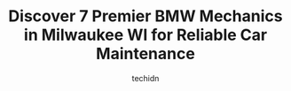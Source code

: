 ---
layout: ampstory
image: https://images.unsplash.com/photo-1614905218621-99262ff8f8e1?ixlib=rb-4.0.3&ixid=MnwxMjA3fDB8MHxwaG90by1wYWdlfHx8fGVufDB8fHx8&auto=format&fit=crop&w=640&h=853&q=80
author: techidn
featured: false
description: When it comes to finding reliable automotive experts in Milwaukee WI, USA, look no further than the 7 best BMW Mechanic in the area. With their exceptional skills and dedication to providing
title: Discover 7 Premier BMW Mechanics in Milwaukee WI for Reliable Car Maintenance
cover:
   title: Discover 7 Premier BMW Mechanics in Milwaukee WI for Reliable Car Maintenance
   subtitle: Rickpate
   background: https://images.unsplash.com/photo-1614905218621-99262ff8f8e1?ixlib=rb-4.0.3&ixid=MnwxMjA3fDB8MHxwaG90by1wYWdlfHx8fGVufDB8fHx8&auto=format&fit=crop&w=640&h=853&q=80

pages: 
 - layout: thirds
   top: <h1>#1 Umansky Motor Cars</h1>
   bottom: "<p>Ahmed, Michael and Rob, an amazing crew at BMW North. These guys are just on top of their league. They listen, the understand and most importantly get things done right t</p>"
   background: https://www.knot35.com/toplist/wp-content/uploads/2023/06/best-bmw-mechanic-1-in-milwaukee-wi-1685838169.jpeg
   backgroundblur: true
 - layout: thirds
   top: <h1>#2 Manyo Motors</h1>
   bottom: "<p>4035 N Green Bay Ave, Milwaukee, WI 53209, United States</p>"
   background: https://www.knot35.com/toplist/wp-content/uploads/2023/06/best-bmw-mechanic-2-in-milwaukee-wi-1685838169.jpeg
   cta:
      link: https://www.knot35.com/toplist/discover-7-premier-bmw-mechanics-in-milwaukee-wi-for-reliable-car-maintenance/
      text: Discover 7 Premier BMW Mechanics in Milwaukee WI for Reliable Car Maintenance
 - layout: thirds
   top: <h1>#3 Import Minded, Inc.</h1>
   bottom: "<p>4200 S 27th St, Milwaukee, WI 53221, United States</p>"
   background: https://www.knot35.com/toplist/wp-content/uploads/2023/06/best-bmw-mechanic-3-in-milwaukee-wi-1685838170.jpeg
   cta:
      link: https://www.knot35.com/toplist/discover-7-premier-bmw-mechanics-in-milwaukee-wi-for-reliable-car-maintenance/
      text: Discover 7 Premier BMW Mechanics in Milwaukee WI for Reliable Car Maintenance
 - layout: thirds
   top: <h1>#4 Matts Foreign Car Specialists</h1>
   bottom: "<p>5519 W Vliet St, Milwaukee, WI 53208, United States</p>"
   background: https://images.unsplash.com/photo-1540457036297-448b6b99e91c?ixlib=rb-4.0.3&ixid=MnwxMjA3fDB8MHxwaG90by1wYWdlfHx8fGVufDB8fHx8&auto=format&fit=crop&w=640&h=853&q=80
   cta:
      link: https://www.knot35.com/toplist/discover-7-premier-bmw-mechanics-in-milwaukee-wi-for-reliable-car-maintenance/
      text: Discover 7 Premier BMW Mechanics in Milwaukee WI for Reliable Car Maintenance
 - layout: thirds
   top: <h1>#5 Bretts Auto Repair</h1>
   bottom: "<p>6205 W Bluemound Rd, Milwaukee, WI 53213, United States</p>"
   background: https://images.unsplash.com/photo-1496096265110-f83ad7f96608?ixlib=rb-4.0.3&ixid=MnwxMjA3fDB8MHxwaG90by1wYWdlfHx8fGVufDB8fHx8&auto=format&fit=crop&w=640&h=853&q=80
   cta:
      link: https://www.knot35.com/toplist/discover-7-premier-bmw-mechanics-in-milwaukee-wi-for-reliable-car-maintenance/
      text: Discover 7 Premier BMW Mechanics in Milwaukee WI for Reliable Car Maintenance
 - layout: thirds
   top: <h1>#6 Lindems Auto</h1>
   bottom: "<p>117 E Capitol Dr, Milwaukee, WI 53212, United States</p>"
   background: https://images.unsplash.com/photo-1488554378835-f7acf46e6c98?ixlib=rb-4.0.3&ixid=MnwxMjA3fDB8MHxwaG90by1wYWdlfHx8fGVufDB8fHx8&auto=format&fit=crop&w=640&h=853&q=80
   cta:
      link: https://www.knot35.com/toplist/discover-7-premier-bmw-mechanics-in-milwaukee-wi-for-reliable-car-maintenance/
      text: Discover 7 Premier BMW Mechanics in Milwaukee WI for Reliable Car Maintenance
 - layout: thirds
   top: <h1>#7 Knepper Brothers Inc</h1>
   bottom: "<p>2892 S Kinnickinnic Ave, Milwaukee, WI 53207, United States</p>"
   background: https://images.unsplash.com/photo-1599422314077-f4dfdaa4cd09?ixlib=rb-4.0.3&ixid=MnwxMjA3fDB8MHxwaG90by1wYWdlfHx8fGVufDB8fHx8&auto=format&fit=crop&w=640&h=853&q=80
   cta:
      link: https://www.knot35.com/toplist/discover-7-premier-bmw-mechanics-in-milwaukee-wi-for-reliable-car-maintenance/
      text: Discover 7 Premier BMW Mechanics in Milwaukee WI for Reliable Car Maintenance
 - layout: thirds
   middle: Continue reading...
   background: https://images.unsplash.com/photo-1557672172-298e090bd0f1?ixlib=rb-4.0.3&ixid=MnwxMjA3fDB8MHxwaG90by1wYWdlfHx8fGVufDB8fHx8&auto=format&fit=crop&w=640&h=853&q=80
   cta:
      link: https://www.knot35.com/toplist/discover-7-premier-bmw-mechanics-in-milwaukee-wi-for-reliable-car-maintenance/
      text: Discover 7 Premier BMW Mechanics in Milwaukee WI for Reliable Car Maintenance
      
---